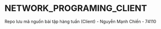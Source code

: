 # NETWORK_PROGRAMING_CLIENT
Repo lưu mã nguồn bài tập hàng tuần (Client) - Nguyễn Mạnh Chiến - 74110
